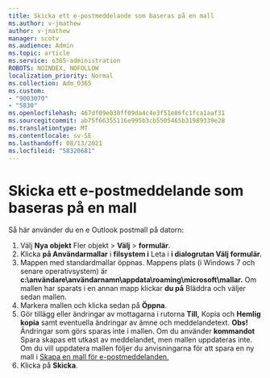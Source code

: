 ```yaml
---
title: Skicka ett e-postmeddelande som baseras på en mall
ms.author: v-jmathew
author: v-jmathew
manager: scotv
ms.audience: Admin
ms.topic: article
ms.service: o365-administration
ROBOTS: NOINDEX, NOFOLLOW
localization_priority: Normal
ms.collection: Adm_O365
ms.custom:
- "9003070"
- "5830"
ms.openlocfilehash: 467df09e030ff09da4c4e3f51e86fc1fca1aaf31
ms.sourcegitcommit: ab75f66355116e995b3cb5505465b31989339e28
ms.translationtype: MT
ms.contentlocale: sv-SE
ms.lasthandoff: 08/13/2021
ms.locfileid: "58320681"
---
```

# <a name="send-an-email-message-based-on-a-template"></a>Skicka ett e-postmeddelande som baseras på en mall

Så här använder du en e Outlook postmall på datorn:

1. Välj **Nya objekt** Fler objekt  >  **Välj**  >  **formulär**.
2. Klicka **på Användarmallar** i **filsystem i** Leta i **i dialogrutan Välj formulär.**
3. Mappen med standardmallar öppnas. Mappens plats (i Windows 7 och senare operativsystem) är **c:\användare\användarnamn\appdata\roaming\microsoft\mallar.** Om mallen har sparats i en annan mapp klickar **du på** Bläddra och väljer sedan mallen.
4. Markera mallen och klicka sedan på **Öppna**.
5. Gör tillägg eller ändringar av mottagarna i rutorna **Till,** Kopia och **Hemlig kopia** samt eventuella ändringar av ämne och meddelandetext.
    **Obs!** Ändringar som görs sparas inte i mallen. Om du använder **kommandot** Spara skapas ett utkast av meddelandet, men mallen uppdateras inte. Om du vill uppdatera mallen följer du anvisningarna för att spara en ny mall i [Skapa en mall för e-postmeddelanden.](https://support.microsoft.com/office/create-an-email-message-template-43ec7142-4dd0-4351-8727-bd0977b6b2d1)
6. Klicka på **Skicka**.
